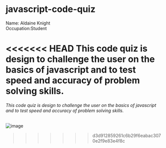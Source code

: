 # javascript-code-quiz
Name: Aldaine Knight<br>
Occupation:Student<br>

<<<<<<< HEAD
This code quiz is design to challenge the user on the basics of javascript and to test speed and accuracy of problem solving skills.
=======
###### This code quiz is design to challenge the user on the basics of javascript and to test speed and accuracy of problem solving skills.


![image](https://user-images.githubusercontent.com/57713429/134105939-bf191341-78c1-449f-a421-b2cb298830b4.png)
>>>>>>> d3d912859261c6b29f6eabac3070e2f9e83e4f8c





